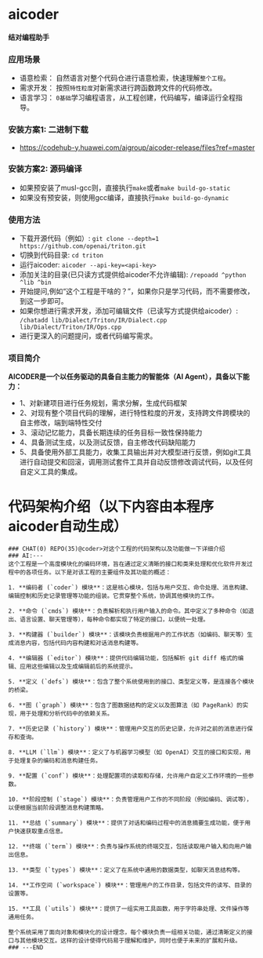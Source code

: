 # aicoder

**结对编程助手**

### 应用场景

- 语意检索： 自然语言对整个代码仓进行语意检索，快速理解`整个工程`。
- 需求开发： 按照`特性粒度`对新需求进行跨函数跨文件的代码修改。
- 语言学习： `0基础`学习编程语言，从工程创建，代码编写，编译运行全程指导。 

### 安装方案1: 二进制下载

-  https://codehub-y.huawei.com/aigroup/aicoder-release/files?ref=master

### 安装方案2: 源码编译
- 如果预安装了musl-gcc则，直接执行`make`或者`make build-go-static`
- 如果没有预安装，则使用gcc编译，直接执行`make build-go-dynamic`

### 使用方法

- 下载开源代码（例如）: `git clone --depth=1 https://github.com/openai/triton.git`
- 切换到代码目录: `cd triton`
- 运行aicoder: `aicoder --api-key=<api-key>`
- 添加关注的目录(已只读方式提供给aicoder不允许编辑): `/repoadd ^python ^lib ^bin`
- 开始提问,例如“这个工程是干啥的？”，如果你只是学习代码，而不需要修改，到这一步即可。
- 如果你想进行需求开发，添加可编辑文件（已读写方式提供给aicoder）: `/chatadd lib/Dialect/Triton/IR/Dialect.cpp lib/Dialect/Triton/IR/Ops.cpp`
- 进行更深入的问题提问，或者代码编写需求。

### 项目简介
**AICODER是一个以任务驱动的具备自主能力的智能体（AI Agent），具备以下能力：**
- 1、对新建项目进行任务规划，需求分解，生成代码框架
- 2、对现有整个项目代码的理解，进行特性粒度的开发，支持跨文件跨模块的自主修改，端到端特性交付
- 3、滚动记忆能力，具备长期连续的任务目标一致性保持能力
- 4、具备测试生成，以及测试反馈，自主修改代码缺陷能力
- 5、具备使用外部工具能力，收集工具输出并对大模型进行反馈，例如git工具进行自动提交和回滚，调用测试套件工具并自动反馈修改调试代码，以及任何自定义工具的集成。

# 代码架构介绍（以下内容由本程序aicoder自动生成）

```
### CHAT(0) REPO(35)@coder>对这个工程的代码架构以及功能做一下详细介绍
### AI:---
这个工程是一个高度模块化的编码环境，旨在通过定义清晰的接口和类来处理和优化软件开发过程中的各项任务。以下是对该工程的主要组件及其功能的概述：

1. **编码者 (`coder`) 模块**：这是核心模块，包括与用户交互、命令处理、消息构建、编辑控制和历史记录管理等功能的组装。它贯穿整个系统，协调其他模块的工作。

2. **命令 (`cmds`) 模块**：负责解析和执行用户输入的命令。其中定义了多种命令（如退出、语言设置、聊天管理等），每种命令都实现了特定的接口，以便统一处理。

3. **构建器 (`builder`) 模块**：该模块负责根据用户的工作状态（如编码、聊天等）生成消息内容，包括代码内容构建和对话消息构建等。

4. **编辑器 (`editor`) 模块**：提供代码编辑功能，包括解析 git diff 格式的编辑、应用这些编辑以及生成编辑前后的系统提示。

5. **定义 (`defs`) 模块**：包含了整个系统使用到的接口、类型定义等，是连接各个模块的桥梁。

6. **图 (`graph`) 模块**：包含了图数据结构的定义以及图算法（如 PageRank）的实现，用于处理和分析代码中的依赖关系。

7. **历史记录 (`history`) 模块**：管理用户交互的历史记录，允许对之前的消息进行保存和查询。

8. **LLM (`llm`) 模块**：定义了与机器学习模型（如 OpenAI）交互的接口和实现，用于处理复杂的编码和消息构建任务。

9. **配置 (`conf`) 模块**：处理配置项的读取和存储，允许用户自定义工作环境的一些参数。

10. **阶段控制 (`stage`) 模块**：负责管理用户工作的不同阶段（例如编码、调试等），以便根据当前阶段调整消息构建策略。

11. **总结 (`summary`) 模块**：提供了对话和编码过程中的消息摘要生成功能，便于用户快速获取重点信息。

12. **终端 (`term`) 模块**：负责与操作系统的终端交互，包括读取用户输入和向用户输出信息。

13. **类型 (`types`) 模块**：定义了在系统中通用的数据类型，如聊天消息结构等。

14. **工作空间 (`workspace`) 模块**：管理用户的工作目录，包括文件的读写、目录的设置等。

15. **工具 (`utils`) 模块**：提供了一组实用工具函数，用于字符串处理、文件操作等通用任务。

整个系统采用了面向对象和模块化的设计理念，每个模块负责一组相关功能，通过清晰定义的接口与其他模块交互。这样的设计使得代码易于理解和维护，同时也便于未来的扩展和升级。
### ---END
```

